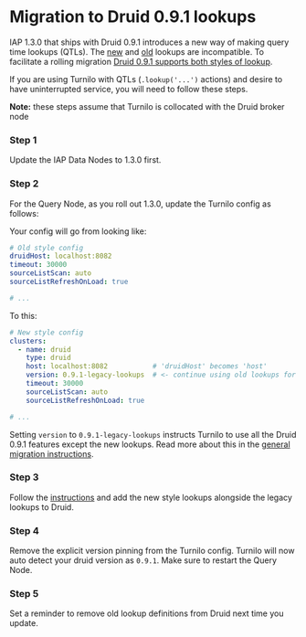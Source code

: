 # Migration to Druid 0.9.1 lookups

IAP 1.3.0 that ships with Druid 0.9.1 introduces a new way of making query time lookups (QTLs).
The [new](http://druid.io/docs/0.9.1/development/extensions-core/lookups-cached-global.html) and [old](http://druid.io/docs/0.9.1/development/extensions-core/namespaced-lookup.html) lookups are incompatible.
To facilitate a rolling migration [Druid 0.9.1 supports both styles of lookup](https://github.com/druid-io/druid/issues/2999).

If you are using Turnilo with QTLs (`.lookup('...')` actions) and desire to have uninterrupted service,
you will need to follow these steps.

**Note:** these steps assume that Turnilo is collocated with the Druid broker node

### Step 1

Update the IAP Data Nodes to 1.3.0 first.

### Step 2

For the Query Node, as you roll out 1.3.0, update the Turnilo config as follows:

Your config will go from looking like:

```yaml
# Old style config
druidHost: localhost:8082
timeout: 30000
sourceListScan: auto
sourceListRefreshOnLoad: true

# ...
```

To this:

```yaml
# New style config
clusters:
  - name: druid
    type: druid
    host: localhost:8082           # 'druidHost' becomes 'host'
    version: 0.9.1-legacy-lookups  # <- continue using old lookups for now
    timeout: 30000
    sourceListScan: auto
    sourceListRefreshOnLoad: true

# ...
```

Setting `version` to `0.9.1-legacy-lookups` instructs Turnilo to use all the Druid 0.9.1 features except the new lookups.
Read more about this in the [general migration instructions](./swiv-0.9.x-migration.md).

### Step 3

Follow the [instructions](http://druid.io/docs/0.9.1/development/extensions-core/namespaced-lookup.html#transitioning-to-lookups-cached-global) and add the new style lookups alongside the legacy lookups to Druid.

### Step 4

Remove the explicit version pinning from the Turnilo config.
Turnilo will now auto detect your druid version as `0.9.1`.
Make sure to restart the Query Node.

### Step 5

Set a reminder to remove old lookup definitions from Druid next time you update.


